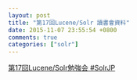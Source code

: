 ```yaml
---
layout: post
title: "第17回Lucene/Solr 讀書會資料"
date: 2015-11-07 23:55:54 +0800
comments: true
categories: ["solr"]
---
```


<!-- more -->

[第17回Lucene/Solr勉強会 #SolrJP]

[第17回Lucene/Solr勉強会 #SolrJP]:https://solr.doorkeeper.jp/events/32633